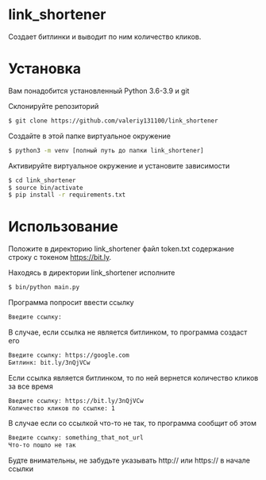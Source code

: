 # link_shortener
Создает битлинки и выводит по ним количество кликов.

# Установка
Вам понадобится установленный Python 3.6-3.9 и git

Склонируйте репозиторий
```bash
$ git clone https://github.com/valeriy131100/link_shortener
```

Создайте в этой папке виртуальное окружение
```bash
$ python3 -m venv [полный путь до папки link_shortener]
```

Активируйте виртуальное окружение и установите зависимости
```bash
$ cd link_shortener
$ source bin/activate
$ pip install -r requirements.txt
```
# Использование
Положите в директорию link_shortener файл token.txt содержание строку с токеном https://bit.ly.

Находясь в директории link_shortener исполните
```bash
$ bin/python main.py
```
Программа попросит ввести ссылку
```bash
Введите ссылку: 
```
В случае, если ссылка не является битлинком, то программа создаст его
```bash
Введите ссылку: https://google.com
Битлинк: bit.ly/3nQjVCw
```
Если ссылка является битлинком, то по ней вернется количество кликов за все время
```bash
Введите ссылку: https://bit.ly/3nQjVCw
Количество кликов по ссылке: 1
```
В случае если со ссылкой что-то не так, то программа сообщит  об этом
```bash
Введите ссылку: something_that_not_url
Что-то пошло не так
```
Будте внимательны, не забудьте указывать http:// или https:// в начале ссылки


